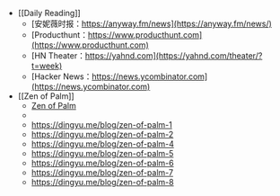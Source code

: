 - [[Daily Reading]]
	- [安妮薇时报：https://anyway.fm/news](https://anyway.fm/news/)
	- [Producthunt：https://www.producthunt.com](https://www.producthunt.com)
	- [HN Theater：https://yahnd.com](https://yahnd.com/theater/?t=week)
	- [Hacker News：https://news.ycombinator.com](https://news.ycombinator.com)
- [[Zen of Palm]]
	- [Zen of Palm](http://www.cs.uml.edu/~fredm/courses/91.308-fall05/palm/zenofpalm.pdf)
	-
	- https://dingyu.me/blog/zen-of-palm-1
	- https://dingyu.me/blog/zen-of-palm-2
	- https://dingyu.me/blog/zen-of-palm-4
	- https://dingyu.me/blog/zen-of-palm-5
	- https://dingyu.me/blog/zen-of-palm-6
	- https://dingyu.me/blog/zen-of-palm-7
	- https://dingyu.me/blog/zen-of-palm-8
